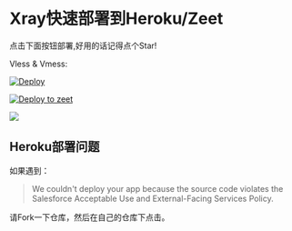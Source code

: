 # Xray快速部署到Heroku/Zeet

点击下面按钮部署,好用的话记得点个Star!

Vless & Vmess: 

[![Deploy](https://www.herokucdn.com/deploy/button.png)](https://heroku.com/deploy) 

[![Deploy to zeet](https://deploy.zeet.co/Xray-heroku.svg)](https://deploy.zeet.co/?url=https://github.com/wlqb2001/xxhv)

![](show.png)

## Heroku部署问题

如果遇到：

> We couldn't deploy your app because the source code violates the Salesforce Acceptable Use and External-Facing Services Policy.

请Fork一下仓库，然后在自己的仓库下点击。


